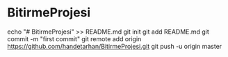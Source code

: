 # BitirmeProjesi
echo "# BitirmeProjesi" >> README.md
git init
git add README.md
git commit -m "first commit"
git remote add origin https://github.com/handetarhan/BitirmeProjesi.git
git push -u origin master
